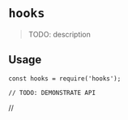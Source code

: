 # `hooks`

> TODO: description

## Usage

```
const hooks = require('hooks');

// TODO: DEMONSTRATE API
```

//